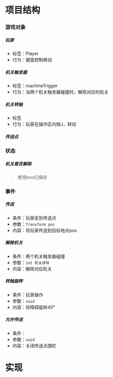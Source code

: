 # 项目结构

### 游戏对象

##### 玩家

- 标签：Player
- 行为：键盘控制移动

##### 机关触发器

- 标签：machineTrigger
- 行为：当两个机关触发器碰撞时，解除对应的机关

##### 机关转轴

- 标签
- 行为：玩家在操作区内按J，转动

##### 传送点



### 状态

##### 机关是否解除

> 使用bool[]保存



### 事件

##### 传送

- 条件：玩家走到传送点
- 参数：`Transform pos`
- 内容：将玩家传送到目标地点pos

##### 解除机关

- 条件：两个机关触发器碰撞
- 参数：`int 机关序号`
- 内容：解除对应机关

##### 转轴旋转

- 条件：玩家操作
- 参数：`void`
- 内容：将障碍旋转45°

##### 允许传送

- 条件：
- 参数：`void`
- 内容：关闭传送点围栏







# 实现







